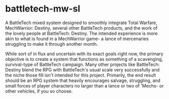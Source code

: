 # battletech-mw-sl
  A BattleTech mixed system designed to smoothly integrate Total Warfare, MechWarrior: Destiny, several other BattleTech products, and the work of the lovely people at BattleTech: Destiny. The intended experience is more akin to what is found in a MechWarrior game- a lance of mercenaries struggling to make it through another month.

  While sort of in flux and uncertain with its exact goals right now, the primary objective is to create a system that functions as something of a scavenging, survival-type of BattleTech campaign. Many other projects like BattleTech: Destiny blend the RPG with BattleTech's usual scale very successfully and the niche those fill isn't intended for this project. Primarily, the end result should be an RPG system that heavily encourages salvage, struggling, and small forces of player characters no larger than a lance or two of 'Mechs- or other vehicles, if you so choose.
